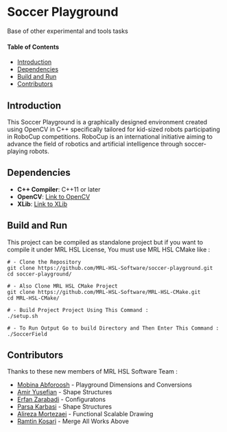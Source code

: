 # Soccer Playground

Base of other experimental and tools tasks

#### Table of Contents
  - [Introduction](#introduction)
  - [Dependencies](#dependencies)
  - [Build and Run](#build-and-run)
  - [Contributors](#contributors)

## Introduction
This Soccer Playground is a graphically designed environment created using OpenCV in C++ specifically tailored for kid-sized robots participating in RoboCup competitions. RoboCup is an international initiative aiming to advance the field of robotics and artificial intelligence through soccer-playing robots.
## Dependencies

- **C++ Compiler**: C++11 or later
- **OpenCV**: [Link to OpenCV](https://www.opencv.org)
- **XLib**: [Link to XLib](https://www.x.org)

## Build and Run

This project can be compiled as standalone project but if you want to compile it under MRL HSL License, You must use MRL HSL CMake like :
```
# - Clone the Repository
git clone https://github.com/MRL-HSL-Software/soccer-playground.git
cd soccer-playground/

# - Also Clone MRL HSL CMake Project
git clone https://github.com/MRL-HSL-Software/MRL-HSL-CMake.git
cd MRL-HSL-CMake/

# - Build Project Project Using This Command :
./setup.sh

# - To Run Output Go to build Directory and Then Enter This Command :
./SoccerField
```

## Contributors
Thanks to these new members of MRL HSL Software Team :
- [Mobina Abforoosh](https://github.com/MobinaAbf) - Playground Dimensions and Conversions
- [Amir Yusefian](https://github.com/AmirUsefian) - Shape Structures
- [Erfan Zarabadi](https://github.com/ErfanDE10) - Configuratons
- [Parsa Karbasi](https://github.com/ChefParsa) - Shape Structures
- [Alireza Mortezaei](https://github.com/AMCoder-80) - Functional Scalable Drawing
- [Ramtin Kosari](https://github.com/RamtinKosari) - Merge All Works Above

<!--
<td>
    <tr>
        <img src="https://github.com/MobinaAbf.png" alt="https://github.com/MobinaAbf" width="64"/>
        <img src="https://github.com/AmirUsefian.png" alt="https://github.com/AmirUsefian" width="64"/>
        <img src="https://github.com/ErfanDE10.png" alt="https://github.com/ErfanDE10" width="50;"/>
        <img src="https://github.com/ChefParsa.png" alt="https://github.com/ChefParsa" width="50;"/>
        <img src="https://github.com/RamtinKosari.png" alt="https://github.com/RamtinKosari" width="50;"/>
        <img src="https://github.com/AMCoder-80.png" alt="https://github.com/AMCoder-80" width="50;"/>
    </tr>
</td>
-->
